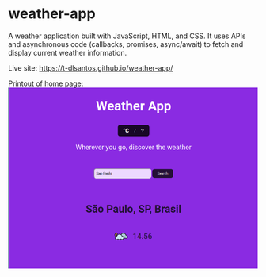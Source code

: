 # weather-app

A weather application built with JavaScript, HTML, and CSS. It uses APIs and asynchronous code (callbacks, promises, async/await) to fetch and display current weather information.

Live site: https://t-dlsantos.github.io/weather-app/

Printout of home page:
![Print taken from home page](weather-app.png)